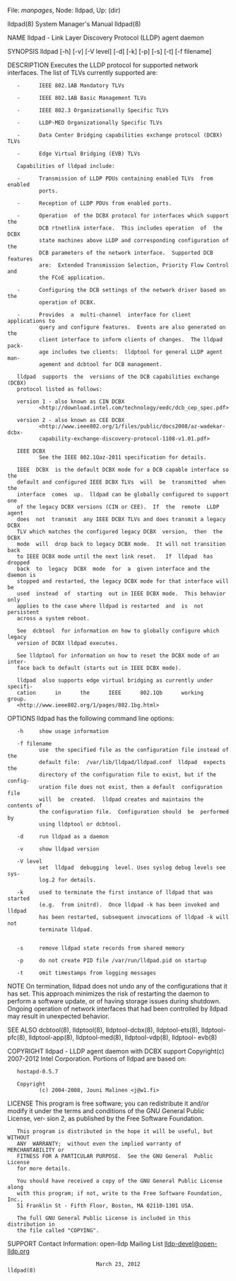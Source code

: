 File: *manpages*,  Node: lldpad,  Up: (dir)

lldpad(8)                   System Manager's Manual                  lldpad(8)



NAME
       lldpad - Link Layer Discovery Protocol (LLDP) agent daemon

SYNOPSIS
       lldpad [-h] [-v] [-V level] [-d] [-k] [-p] [-s] [-t] [-f filename]

DESCRIPTION
       Executes  the LLDP protocol for supported network interfaces.  The list
       of TLVs currently supported are:

       -      IEEE 802.1AB Mandatory TLVs

       -      IEEE 802.1AB Basic Management TLVs

       -      IEEE 802.3 Organizationally Specific TLVs

       -      LLDP-MED Organizationally Specific TLVs

       -      Data Center Bridging capabilities exchange protocol (DCBX) TLVs

       -      Edge Virtual Bridging (EVB) TLVs

       Capabilities of lldpad include:

       -      Transmission of LLDP PDUs containing enabled TLVs  from  enabled
              ports.

       -      Reception of LLDP PDUs from enabled ports.

       -      Operation  of the DCBX protocol for interfaces which support the
              DCB rtnetlink interface.  This includes operation  of  the  DCBX
              state machines above LLDP and corresponding configuration of the
              DCB parameters of the network interface.  Supported DCB features
              are:  Extended Transmission Selection, Priority Flow Control and
              the FCoE application.

       -      Configuring the DCB settings of the network driver based on  the
              operation of DCBX.

       -      Provides  a  multi-channel  interface for client applications to
              query and configure features.  Events are also generated on  the
              client interface to inform clients of changes.  The lldpad pack‐
              age includes two clients:  lldptool for general LLDP agent  man‐
              agement and dcbtool for DCB management.

       lldpad  supports  the  versions of the DCB capabilities exchange (DCBX)
       protocol listed as follows:

       version 1 - also known as CIN DCBX
              <http://download.intel.com/technology/eedc/dcb_cep_spec.pdf>

       version 2 - also known as CEE DCBX
              <http://www.ieee802.org/1/files/public/docs2008/az-wadekar-dcbx-
              capability-exchange-discovery-protocol-1108-v1.01.pdf>

       IEEE DCBX
              See the IEEE 802.1Qaz-2011 specification for details.

       IEEE  DCBX  is the default DCBX mode for a DCB capable interface so the
       default and configured IEEE DCBX TLVs  will  be  transmitted  when  the
       interface  comes  up.  lldpad can be globally configured to support one
       of the legacy DCBX versions (CIN or CEE).  If  the  remote  LLDP  agent
       does  not  transmit  any IEEE DCBX TLVs and does transmit a legacy DCBX
       TLV which matches the configured legacy DCBX  version,  then  the  DCBX
       mode  will  drop back to legacy DCBX mode.  It will not transition back
       to IEEE DCBX mode until the next link reset.   If  lldpad  has  dropped
       back  to  legacy  DCBX  mode  for  a  given interface and the daemon is
       stopped and restarted, the legacy DCBX mode for that interface will  be
       used  instead  of  starting  out in IEEE DCBX mode.  This behavior only
       applies to the case where lldpad is restarted  and  is  not  persistent
       across a system reboot.

       See  dcbtool  for information on how to globally configure which legacy
       version of DCBX lldpad executes.

       See lldptool for information on how to reset the DCBX mode of an inter‐
       face back to default (starts out in IEEE DCBX mode).

       lldpad  also supports edge virtual bridging as currently under specifi‐
       cation      in      the      IEEE      802.1Qb      working      group.
       <http://www.ieee802.org/1/pages/802.1bg.html>


OPTIONS
       lldpad has the following command line options:

       -h     show usage information

       -f filename
              use  the specified file as the configuration file instead of the
              default file:  /var/lib/lldpad/lldpad.conf  lldpad  expects  the
              directory of the configuration file to exist, but if the config‐
              uration file does not exist, then a default  configuration  file
              will  be  created.  lldpad creates and maintains the contents of
              the configuration file.  Configuration should  be  performed  by
              using lldptool or dcbtool.

       -d     run lldpad as a daemon

       -v     show lldpad version

       -V level
              set  lldpad  debugging  level. Uses syslog debug levels see sys‐
              log.2 for details.

       -k     used to terminate the first instance of lldpad that was  started
              (e.g.  from initrd).  Once lldpad -k has been invoked and lldpad
              has been restarted, subsequent invocations of lldpad -k will not
              terminate lldpad.


       -s     remove lldpad state records from shared memory

       -p     do not create PID file /var/run/lldpad.pid on startup

       -t     omit timestamps from logging messages

NOTE
       On  termination, lldpad does not undo any of the configurations that it
       has set. This approach minimizes the risk of restarting the  daemon  to
       perform a software update, or of having storage issues during shutdown.
       Ongoing operation of network interfaces that  had  been  controlled  by
       lldpad may result in unexpected behavior.


SEE ALSO
       dcbtool(8),  lldptool(8),  lldptool-dcbx(8), lldptool-ets(8), lldptool-
       pfc(8), lldptool-app(8),  lldptool-med(8),  lldptool-vdp(8),  lldptool-
       evb(8)


COPYRIGHT
       lldpad - LLDP agent daemon with DCBX support
       Copyright(c)  2007-2012  Intel  Corporation.    Portions of lldpad  are
       based on:

       hostapd-0.5.7

       Copyright
              (c) 2004-2008, Jouni Malinen <j@w1.fi>

LICENSE
       This program is free software; you can redistribute it and/or modify it
       under  the terms and conditions of the GNU General Public License, ver‐
       sion 2, as published by the Free Software Foundation.

       This program is distributed in the hope it will be useful, but  WITHOUT
       ANY  WARRANTY;  without even the implied warranty of MERCHANTABILITY or
       FITNESS FOR A PARTICULAR PURPOSE.  See the GNU General  Public  License
       for more details.

       You should have received a copy of the GNU General Public License along
       with this program; if not, write to the Free Software Foundation, Inc.,
       51 Franklin St - Fifth Floor, Boston, MA 02110-1301 USA.

       The full GNU General Public License is included in this distribution in
       the file called "COPYING".

SUPPORT
       Contact Information: open-lldp Mailing List <lldp-devel@open-lldp.org>



                                March 23, 2012                       lldpad(8)
